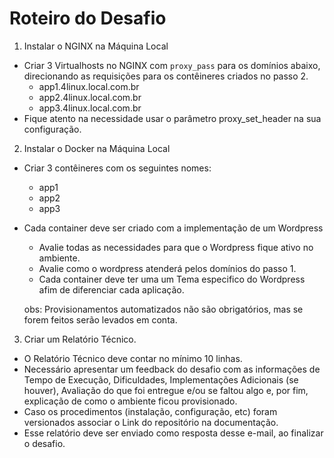 # Roteiro do Desafio

1. Instalar o NGINX na Máquina Local
  - Criar 3 Virtualhosts no NGINX com `proxy_pass` para os domínios abaixo, direcionando as requisições para os contêineres criados no passo 2. 
    - app1.4linux.local.com.br
    - app2.4linux.local.com.br
    - app3.4linux.local.com.br
  - Fique atento na necessidade usar o parâmetro proxy_set_header na sua configuração.

2. Instalar o Docker na Máquina Local
- Criar 3 contêineres com os seguintes nomes:
  -  app1
  -  app2
  -  app3
- Cada container deve ser criado com a implementação de um Wordpress
  - Avalie todas as necessidades para que o Wordpress fique ativo no ambiente.
  - Avalie como o wordpress atenderá pelos domínios do passo 1.
  - Cada container deve ter uma um Tema especifico do Wordpress afim de diferenciar cada aplicação.

  obs: Provisionamentos automatizados não são obrigatórios, mas se forem feitos serão levados em conta.

3. Criar um Relatório Técnico.
- O Relatório Técnico deve contar no mínimo 10 linhas.
- Necessário apresentar um feedback do desafio com as informações de Tempo de Execução, Dificuldades, Implementações Adicionais (se houver), Avaliação do que foi entregue e/ou se faltou algo e, por fim, explicação de como o ambiente ficou provisionado.
- Caso os procedimentos (instalação, configuração, etc) foram versionados associar o Link do repositório na documentação.
- Esse relatório deve ser enviado como resposta desse e-mail, ao finalizar o desafio.
